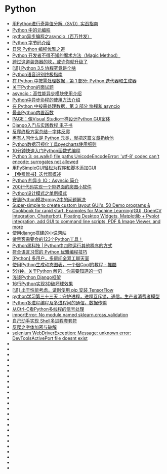 # Python

*   [用Python进行奇异值分解（SVD）实战指南](https://zhuanlan.zhihu.com/p/37542414)
*   [Python 中的元编程](https://www.ibm.com/developerworks/cn/analytics/library/ba-metaprogramming-python/index.html?ca=drs-)
*   [python异步编程之asyncio（百万并发）](http://www.cnblogs.com/shenh/p/9090586.html)
*   [Python 字节码介绍](https://linux.cn/article-9816-1.html)
*   [日常 Python 编程优雅之道](https://linux.cn/article-9856-1.html)
*   [Python 开发者不得不知的魔术方法（Magic Method）](https://mp.weixin.qq.com/s?__biz=MzA3OTgyMDcwNg==&mid=2650634795&idx=2&sn=6e81c0c8a38ac99b9288e009d1539715&chksm=87a478e6b0d3f1f0d41734d1cc7594f606177773b897ca3f2a36f4d63ed30228fff041f3345e&mpshare=1&scene=23&srcid=0407OLGAlNDKxualPo89tzGs#rd)
*   [跨过这道装饰器的坎，或许你就升级了](https://mp.weixin.qq.com/s?__biz=MzA3OTgyMDcwNg==&mid=2650634794&idx=2&sn=f631e3943b55a33ddc69492b906c0c93&chksm=87a478e7b0d3f1f10b38dd586e2ae37eb3a71a8bfb9e58aaa97c5e34cc5a8deee73ad8e92373&mpshare=1&scene=23&srcid=0407uKmNFkufxIHUearvcwf4#rd)
*   [[译] Python 3.5 协程究竟是个啥](http://blog.rainy.im/2016/03/09/how-the-heck-does-async-await-work-in-python-3-5/)
*   [Python语音识别终极指南](https://www.jianshu.com/p/0cc915a28de3)
*   [在 Python 中按需处理数据 - 第 1 部分: Python 迭代器和生成器](http://www.ibm.com/developerworks/cn/analytics/library/ba-on-demand-data-python-1/index.html)
*   [关于Python的面试题](https://github.com/taizilongxu/interview_python)
*   [asyncio：高性能异步模块使用介绍](https://mp.weixin.qq.com/s?__biz=MjM5MzgyODQxMQ==&mid=2650368555&idx=1&sn=a449f107c9c16466c51ce8a6939fcb1b&chksm=be9cd17f89eb5869c00e964e42e79400d4c9b993c4c5764ddbf9ef0e4b85741fc4ab05c77dbc&mpshare=1&scene=23&srcid=07163jZEvRwfwwii9F8dKopl#rd)
*   [Python中异步协程的使用方法介绍](https://cuiqingcai.com/6160.html)
*   [在 Python 中按需处理数据，第 3 部分 协程和 asyncio](https://www.ibm.com/developerworks/cn/analytics/library/ba-on-demand-data-python-3/index.html)
*   [最全Python内置函数](http://www.cnblogs.com/wuyongcong/p/9418919.html)
*   [PAGE：像Visual Studio一样设计Python GUI窗体](https://mp.weixin.qq.com/s?__biz=MzI4MzM2MDgyMQ==&mid=2247486580&idx=1&sn=251270d729f4e50103788b09a4ddf646&chksm=eb8aa72edcfd2e38ec4a4dea36576a104af997abf95ba93bf2d8e591e3dd10ca7a6512ae17df&mpshare=1&scene=23&srcid=0418h5LkldjIvFv8Q26MjASe#rd)
*   [Django入门与实践教程 电子书](https://github.com/pythonzhichan/django-beginners-guide)
*   [反爬终极方案总结—字体反爬](https://zhuanlan.zhihu.com/p/37838586)
*   [再有人问什么是 Python 元类，就把这篇文章扔给他](https://mp.weixin.qq.com/s/DRqffRRmHtswI4tVtjhbRQ)
*   [Python数据可视化工具pyecharts使用细则](https://www.jiqizhixin.com/articles/2018-08-16-6)
*   [10分钟快速入门Python函数式编程](https://blog.csdn.net/dQCFKyQDXYm3F8rB0/article/details/82117264)
*   [Python 3: os.walk() file paths UnicodeEncodeError: 'utf-8' codec can't encode: surrogates not allowed](https://stackoverflow.com/questions/27366479/python-3-os-walk-file-paths-unicodeencodeerror-utf-8-codec-cant-encode-s)
*   [用PySimpleGUI轻松为程序和脚本添加GUI](http://developer.51cto.com/art/201809/582779.htm)
*   [【免费赠书】迭代器概述](https://mp.weixin.qq.com/s?__biz=MzAwOTQ4MzY1Nw==&mid=2247485445&idx=1&sn=bf87184352a768050652e8d60f1de89f&chksm=9b5face3ac2825f563378498edc7371502e5ef1efa846c06339e04cef00c8e1da9662a34c52e&scene=0&ascene=14&devicetype=android-26&version=26060739&nettype=cmnet&abtest_cookie=AwABAAoACwAMAAYAPoseACWXHgAKmB4ANpgeAHeYHgChmB4AAAA%3D&lang=zh_CN&pass_ticket=tqg0vPML%2BTARLJOLY%2Ftw59g6C1%2Bf20Y782OQrJaIhR2lXQpvSa3mHgK6ggoIP0Ak&wx_header=1)
*   [Python 的异步 IO：Asyncio 简介](https://mp.weixin.qq.com/s?__biz=MzAwOTQ4MzY1Nw==&mid=2247485965&idx=1&sn=948a683a1a864044845fdacf9286f198&chksm=9b5faeebac2827fdda5caa4e5b88617a4aed47196049dfa39de73c3caa93d1c5f45fea4a48df&mpshare=1&scene=23&srcid=08061yvgd2KNquE5lS2cU3i5#rd)
*   [200行代码实现一个带界面的爬图小软件](https://mp.weixin.qq.com/s?__biz=MzAwOTQ4MzY1Nw==&mid=2247486475&idx=1&sn=8552bdfc992440a13867cd709b6ec296&chksm=9b5fa8edac2821fb321a96de31f962b65fc0607b854c29c2bfa85e84fb8cf6d586e4604db24b&mpshare=1&scene=23&srcid=0808HRRBMq5GyGSqy5QkInei#rd)
*   [Python设计模式之单例模式](https://mp.weixin.qq.com/s?__biz=MzAwOTQ4MzY1Nw==&mid=2247485435&idx=1&sn=ef9f320bd55131e3a11e4c227d394a40&chksm=9b5fa31dac282a0ba72dd62c3a013612cb824bce2b1c89cc784a64b624bca9d83b62abcaa7c6&mpshare=1&scene=23&srcid=0803emce3i5P9Ql28a9u66HP#rd)
*   [安装Python模块gmpy2中的问题解决](http://blog.51cto.com/12332766/2116615)
*   [Super-simple to create custom layout GUI's. 50 Demo programs & Cookbook for rapid start. Examples for Machine Learning(GUI, OpenCV Integration, Chatterbot), Floating Desktop Widgets, Matplotlib + Pyplot integration, add GUI to command line scripts, PDF & Image Viewer, and more](https://github.com/MikeTheWatchGuy/PySimpleGUI)
*   [使用django搭建的小说网站](https://github.com/liua0/dushu)
*   [做黑客需要会的123个Python工具！](http://developer.51cto.com/art/201804/571791.htm?utm_source=tuicool&utm_medium=referral)
*   [Python黑科技 | Python中四种运行其他程序的方式](https://mp.weixin.qq.com/s?__biz=MzA3OTgyMDcwNg==&mid=2650635919&idx=2&sn=51d3e92dc1262e8af9e59cff9a468bfd&chksm=87a47c42b0d3f55454f51fe75372fc1d41c9740ad5f04bea17d6df048d79c3ca539b017934bb&mpshare=1&scene=23&srcid=0920bvnIjaXi23gA92EZyx0Y#rd)
*   [符合语言习惯的 Python 优雅编程技巧](https://mp.weixin.qq.com/s/ENZKTzxkhP5ZoRX9QMMDxg?utm_source=tuicool&utm_medium=referral)
*   [[Python] 多用户，多房间全双工聊天室](http://www.jianshu.com/p/0bd2efdadaf4?utm_source=tuicool&utm_medium=referral)
*   [使用Python生成动态图表，一个很Cool的教程 - 推酷](https://blog.csdn.net/dQCFKyQDXYm3F8rB0/article/details/82836621?utm_source=tuicool&utm_medium=referral)
*   [5分钟，关于Python 解包，你需要知道的一切](https://mp.weixin.qq.com/s?__biz=MjM5MzgyODQxMQ==&mid=2650368719&idx=1&sn=728e698d91b2876af1252781a1800242&chksm=be9cd19b89eb588d0ece4322c0977771cbd3e1fa677dc4f19a7388b53dd99545e8143a176818&mpshare=1&scene=23&srcid=0926yPb9w2O0s4hPC56yJ7AS#rd)
*   [浅谈Python Django框架](https://mp.weixin.qq.com/s?__biz=MzA3OTgyMDcwNg==&mid=2650635730&idx=2&sn=ffbb4467ecffff3b23bf23734131e714&chksm=87a47f1fb0d3f60964b4e9f0e53ef21909324bb8355a83a0998d193e46076df93d436cf3f7b1&mpshare=1&scene=23&srcid=0927rUAfKAATLgWPiY131yx0#rd)
*   [16行Python实现3D破坏球效果](https://mp.weixin.qq.com/s?__biz=MzA3OTgyMDcwNg==&mid=2650635965&idx=2&sn=98ce89a7ddb9601073276db2df86a929&chksm=87a47c70b0d3f5667856b27c480c2fccb0542857bfd28a463e188b3de36b93feb13f73a7c2aa&mpshare=1&scene=23&srcid=1005kMLDzC3rhGpPdEssonSJ#rd)
*   [[译] 出于性能考虑，请别使用 pip 安装 TensorFlow](https://mp.weixin.qq.com/s/u3_RDIPYVCZrLXmwLz7eRA?utm_source=tuicool&utm_medium=referral)
*   [python学习第三十三天：守护进程，进程互斥锁，通信，生产者消费者模型](http://www.cnblogs.com/luck-L/p/9299953.html?utm_source=tuicool&utm_medium=referral)
*   [Python多进程编程及多进程间的通信，数据传输](http://www.cnblogs.com/BanL/p/9637033.html?utm_source=tuicool&utm_medium=referral)
*   [从Ctrl-C看Python多线程的信号处理](https://cyrusin.github.io/2016/05/25/python20160525/?utm_source=tuicool&utm_medium=referral)
*   [importError: No module named sklearn.cross_validation](https://stackoverflow.com/questions/30667525/importerror-no-module-named-sklearn-cross-validation)
*   [自己动手实现 Shell多进程套套符](http://yq.aliyun.com/articles/655907?utm_source=tuicool&utm_medium=referral)
*   [反爬之字体加密与破解](https://www.tuicool.com/articles/QzY7Zfi)
*   [selenium WebDriverException: Message: unknown error: DevToolsActivePort file doesnt exist](http://www.cnblogs.com/z-x-y/p/9507467.html)
*   []()
*   []()
*   []()
*   []()
*   []()
*   []()
*   []()
*   []()
*   []()
*   []()
*   []()
*   []()
*   []()
*   []()
*   []()
*   []()
*   []()
*   []()
*   []()
*   []()
*   []()
*   []()
*   []()
*   []()





